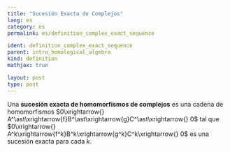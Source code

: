 ```yaml
---
title: "Sucesión Exacta de Complejos"
lang: es
category: es
permalink: es/definition_complex_exact_sequence

ident: definition_complex_exact_sequence
parent: intro_homological_algebra
kind: definition
mathjax: true

layout: post
type: post
---
```


Una **sucesión exacta de homomorfismos de complejos** es una cadena de homomorfismos $0\xrightarrow{} A^\ast\xrightarrow{f}B^\ast\xrightarrow{g}C^\ast\xrightarrow{} 0$ tal que $0\xrightarrow{} A^k\xrightarrow{f^k}B^k\xrightarrow{g^k}C^k\xrightarrow{} 0$ es una sucesión exacta para cada $k$.